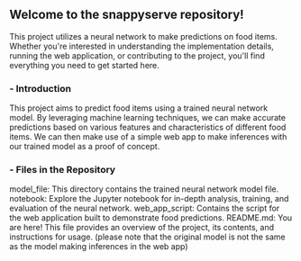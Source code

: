 ## Welcome to the snappyserve repository! 

This project utilizes a neural network to make predictions on food items. 
Whether you're interested in understanding the implementation details, running the web application, or contributing to the project, you'll find everything you need to get started here.

### - Introduction
This project aims to predict food items using a trained neural network model. 
By leveraging machine learning techniques, we can make accurate predictions based on various features and characteristics of different food items.
We can then make use of a simple web app to make inferences with our trained model as a proof of concept.

### - Files in the Repository
model_file: This directory contains the trained neural network model file.
notebook: Explore the Jupyter notebook for in-depth analysis, training, and evaluation of the neural network.
web_app_script: Contains the script for the web application built to demonstrate food predictions.
README.md: You are here! This file provides an overview of the project, its contents, and instructions for usage.
(please note that the original model is not the same as the model making inferences in the web app)
